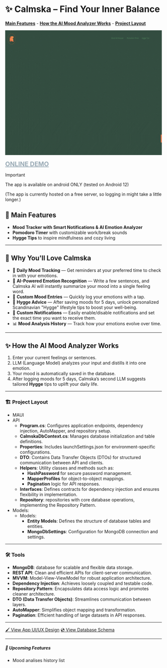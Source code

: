 ﻿# ✨ Calmska – Find Your Inner Balance

**<a href="https://github.com/WebSpruce/Calmska#main-features" >Main Features</a>** - **<a href="https://github.com/WebSpruce/Calmska#how-the-ai-mood-analyzer-works" >How the AI Mood Analyzer Works</a>** - **<a href="https://github.com/WebSpruce/Calmska#project-layout">Project Layout</a>**

<img src="https://github.com/WebSpruce/Calmska/blob/main/CALMSKA.gif?raw=true" height="400" alt="Holiday Calendar Screenshot">

**<a href="https://appetize.io/app/b_dk7gkpbjoov2e7gwt34val33ke" target=”_blank” style="font-size: 20px; color:#99aab5 ;">ONLINE DEMO</a>**

> [!IMPORTANT]
> The app is available on android ONLY (tested on Android 12)

(The app is currently hosted on a free server, so logging in might take a little longer.)

## 📖 Main Features
- **Mood Tracker with Smart Notifications & AI Emotion Analyzer**
- **Pomodoro Timer** with customizable work/break sounds
- **Hygge Tips** to inspire mindfulness and cozy living

---

## 🚀 Why You'll Love Calmska
- 📅 **Daily Mood Tracking** — Get reminders at your preferred time to check in with your emotions.
- 🧠 **AI-Powered Emotion Recognition** — Write a few sentences, and Calmska AI will instantly summarize your mood into a single feeling word.
- 📝 **Custom Mood Entries** — Quickly log your emotions with a tap.
- 🧘 **Hygge Advice** — After saving moods for 5 days, unlock personalized Scandinavian "Hygge" lifestyle tips to boost your well-being.
- 🔔 **Custom Notifications** — Easily enable/disable notifications and set the exact time you want to receive them.
- 📊 **Mood Analysis History** — Track how your emotions evolve over time.

---

## ✨ How the AI Mood Analyzer Works
1. Enter your current feelings or sentences.
2. LLM (Language Model) analyzes your input and distills it into one emotion.
3. Your mood is automatically saved in the database.
4. After logging moods for 5 days, Calmska’s second LLM suggests tailored **Hygge** tips to uplift your daily life.

---

### 🏗️ Project Layout
- MAUI
- API
  - <strong>Program.cs</strong>: Configures application endpoints, dependency injection, AutoMapper, and repository setup.
  - <strong>CalmskaDbContext.cs</strong>: Manages database initialization and table definitions.
  - <strong>Properties</strong>: Includes launchSettings.json for environment-specific configurations.
  - <strong>DTO</strong>: Contains Data Transfer Objects (DTOs) for structured communication between API and clients.
  - <strong>Helpers</strong>: Utility classes and methods such as:
	- <strong>HashPassword</strong> for secure password management.
	- <strong>MapperProfiles</strong> for object-to-object mappings.
	- <strong>Pagination</strong> logic for API responses.
  - <strong>Interfaces</strong>: Defines contracts for dependency injection and ensures flexibility in implementation.
  - <strong>Repository</strong>: repositories with core database operations, implementing the Repository Pattern.
- Models:
  - Models: 
	- <strong>Entity Models</strong>: Defines the structure of database tables and entities.
	- <strong>MongoDbSettings</strong>: Configuration for MongoDB connection and settings.

---

### 🛠️ Tools
- <strong>MongoDB</strong>: database for scalable and flexible data storage.
- <strong>REST API</strong>: Clean and efficient APIs for client-server communication.
- <strong>MVVM</strong>: Model-View-ViewModel for robust application architecture.
- <strong>Dependency Injection</strong>: Achieves loosely coupled and testable code.
- <strong>Repository Pattern</strong>: Encapsulates data access logic and promotes cleaner architecture.
- <strong>DTO (Data Transfer Objects)</strong>: Streamlines communication between layers.
- <strong>AutoMapper</strong>: Simplifies object mapping and transformation.
- <strong>Pagination</strong>: Efficient handling of large datasets in API responses.

---

[🖌 View App UI/UX Design](https://www.figma.com/design/mdhVEHFrAAc71qLnXgYBFo/Calmska?node-id=0-1&t=RiXjXKAvAoGOzCzG-1) 
[💿 View Database Schema](https://www.figma.com/design/KHtrSLFCdqJfANaMcqE7qa/Relational-Database-Diagram---Component-Kit-(Community)?node-id=3-728&t=izB1EdeXBzwRAZs7-1)

---

##### 📝 Upcoming Features
- Mood analises history list